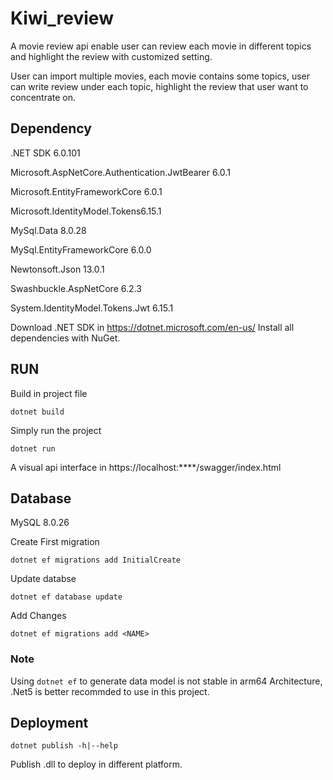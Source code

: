 # Kiwi_review
A movie review api enable user can review each movie in different topics and highlight the review with customized setting.

User can import multiple movies, each movie contains some topics, user can write review under each topic, highlight the review that user want to concentrate on.

## Dependency

.NET SDK 6.0.101 

Microsoft.AspNetCore.Authentication.JwtBearer 6.0.1

Microsoft.EntityFrameworkCore 6.0.1

Microsoft.IdentityModel.Tokens6.15.1

MySql.Data 8.0.28

MySql.EntityFrameworkCore 6.0.0

Newtonsoft.Json 13.0.1

Swashbuckle.AspNetCore 6.2.3

System.IdentityModel.Tokens.Jwt 6.15.1

Download .NET SDK in https://dotnet.microsoft.com/en-us/
Install all dependencies with NuGet.

## RUN

Build in project file

`dotnet build` 

Simply run the project

`dotnet run`

A visual api interface in https://localhost:****/swagger/index.html

## Database

MySQL 8.0.26

Create First migration

`dotnet ef migrations add InitialCreate`

Update databse

`dotnet ef database update`

Add Changes

`dotnet ef migrations add <NAME>`

### Note

Using `dotnet ef` to generate data model is not stable in arm64 Architecture, .Net5 is better recommded to use in this project.

## Deployment

`dotnet publish -h|--help`

Publish .dll to deploy in different platform.
